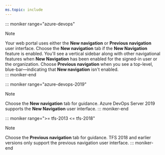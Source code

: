 ```yaml
---
ms.topic: include
---
```



::: moniker range="azure-devops"
> [!NOTE]
> Your web portal uses either the **New navigation** or **Previous navigation** user interface. Choose the **New navigation** tab if the **New Navigation** feature is enabled. You'll see a vertical sidebar along with other navigational features when **New Navigation** has been enabled for the signed-in user or the organization. Choose **Previous navigation** when you see a top-level, blue-bar&mdash;indicating that **New navigation** isn't enabled.   
::: moniker-end

::: moniker range="azure-devops-2019"  
> [!NOTE]
> Choose the **New navigation** tab for guidance. Azure DevOps Server 2019 supports the **New Navigation** user interface. 
::: moniker-end

::: moniker range=">= tfs-2013 <= tfs-2018"
> [!NOTE]
> Choose the **Previous navigation** tab for guidance. TFS 2018 and earlier versions only support the previous navigation user interface. 
::: moniker-end
